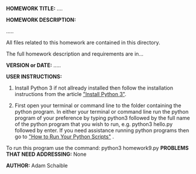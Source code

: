 **HOMEWORK TITLE:** ....

**HOMEWORK DESCRIPTION:**

.....

All files related to this homework are contained in this directory.

The full homework description and requirements are in...

**VERSION or DATE:** .....

**USER INSTRUCTIONS:** 
1) Install Python 3 if not allready installed then follow the installation instructions from the article ["Install Python 3"](https://installpython3.com/).

2) First open your terminal or command line to the folder containing the python program. In either your terminal or command line run the python program of your preference by typing python3 followed by the full name of the python program that you wish to run, e.g. python3 hello.py followed by enter. If you need assistance running python programs then go to ["How to Run Your Python Scripts"](https://realpython.com/run-python-scripts/) .

To run this program use the command:
python3 homework9.py
**PROBLEMS THAT NEED ADDRESSING:** None

**AUTHOR:** Adam Schaible
